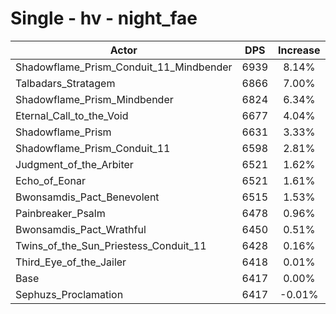 # Single - hv - night_fae
| Actor | DPS | Increase |
|---|:---:|:---:|
|Shadowflame_Prism_Conduit_11_Mindbender|6939|8.14%|
|Talbadars_Stratagem|6866|7.00%|
|Shadowflame_Prism_Mindbender|6824|6.34%|
|Eternal_Call_to_the_Void|6677|4.04%|
|Shadowflame_Prism|6631|3.33%|
|Shadowflame_Prism_Conduit_11|6598|2.81%|
|Judgment_of_the_Arbiter|6521|1.62%|
|Echo_of_Eonar|6521|1.61%|
|Bwonsamdis_Pact_Benevolent|6515|1.53%|
|Painbreaker_Psalm|6478|0.96%|
|Bwonsamdis_Pact_Wrathful|6450|0.51%|
|Twins_of_the_Sun_Priestess_Conduit_11|6428|0.16%|
|Third_Eye_of_the_Jailer|6418|0.01%|
|Base|6417|0.00%|
|Sephuzs_Proclamation|6417|-0.01%|
